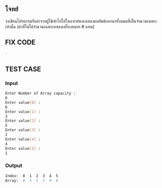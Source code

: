 ## โจทย์
จงเขียนโปรแกรมรับค่าจากผู้ใช้เข้าไปใส่ในอาเรย์และแสดงผลลัพธ์ออกมาทั้งหมดที่เป็นจำนวนเฉพาะเท่านั้น (ค่าที่ไม่ใช่จำนวนเฉพาะแสดงเครื่องหมาย # แทน)

## FIX CODE
```c++
-
```

## TEST CASE
### Input
```bash
Enter Number of Array capacity :
6
Enter value[0] :
6
Enter value[1] :
3
Enter value[2] :
5
Enter value[3] :
2
Enter value[4] :
4
Enter value[5] :
1
```
### Output
```bash
Index:  0  1  2  3  4  5
Array:  #  3  5  2  #  #
```